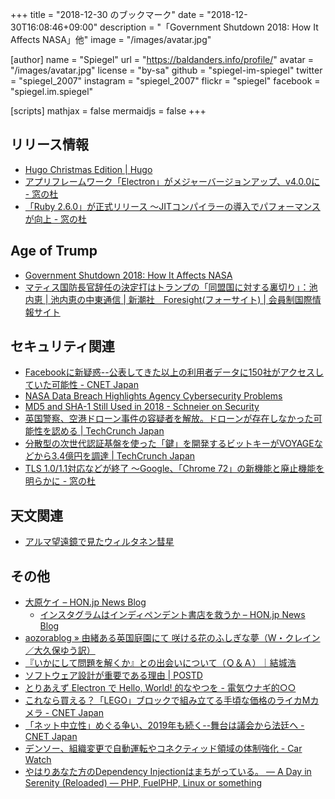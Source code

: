 +++
title = "2018-12-30 のブックマーク"
date =  "2018-12-30T16:08:46+09:00"
description = "「Government Shutdown 2018: How It Affects NASA」他"
image = "/images/avatar.jpg"

[author]
  name      = "Spiegel"
  url       = "https://baldanders.info/profile/"
  avatar    = "/images/avatar.jpg"
  license   = "by-sa"
  github    = "spiegel-im-spiegel"
  twitter   = "spiegel_2007"
  instagram = "spiegel_2007"
  flickr    = "spiegel"
  facebook  = "spiegel.im.spiegel"

[scripts]
  mathjax = false
  mermaidjs = false
+++

## リリース情報

- [Hugo Christmas Edition | Hugo](https://gohugo.io/news/0.53-relnotes/)
- [アプリフレームワーク「Electron」がメジャーバージョンアップ、v4.0.0に - 窓の杜](https://forest.watch.impress.co.jp/docs/news/1160138.html)
- [「Ruby 2.6.0」が正式リリース ～JITコンパイラーの導入でパフォーマンスが向上 - 窓の杜](https://forest.watch.impress.co.jp/docs/news/1160255.html)

## Age of Trump

- [Government Shutdown 2018: How It Affects NASA](https://www.space.com/42823-nasa-government-shutdown-plan-2018.html)
- [マティス国防長官辞任の決定打はトランプの「同盟国に対する裏切り」：池内恵 | 池内恵の中東通信 | 新潮社　Foresight(フォーサイト) | 会員制国際情報サイト](https://www.fsight.jp/articles/-/44667)

## セキュリティ関連

- [Facebookに新疑惑--公表してきた以上の利用者データに150社がアクセスしていた可能性 - CNET Japan](https://japan.cnet.com/article/35130386/)
- [NASA Data Breach Highlights Agency Cybersecurity Problems](https://www.space.com/42837-nasa-data-breach-highlights-agency-cybersecurity-problems.html)
- [MD5 and SHA-1 Still Used in 2018 - Schneier on Security](https://www.schneier.com/blog/archives/2018/12/md5_and_sha-1_s.html)
- [英国警察、空港ドローン事件の容疑者を解放。ドローンが存在しなかった可能性を認める  |  TechCrunch Japan](https://techcrunch.com/2018/12/24/uk-police-release-airport-drone-suspects/)
- [分散型の次世代認証基盤を使った「鍵」を開発するビットキーがVOYAGEなどから3.4億円を調達  |  TechCrunch Japan](https://jp.techcrunch.com/2018/12/26/bitkey-fundraising/)
- [TLS 1.0/1.1対応などが終了 ～Google、「Chrome 72」の新機能と廃止機能を明らかに - 窓の杜](https://forest.watch.impress.co.jp/docs/news/1160376.html)

## 天文関連

- [アルマ望遠鏡で見たウィルタネン彗星](https://alma-telescope.jp/news/wirtanen-201812)

## その他

- [大原ケイ – HON.jp News Blog](https://hon.jp/news/1.0/0/author/lingual)
    - [インスタグラムはインディペンデント書店を救うか – HON.jp News Blog](https://hon.jp/news/1.0/0/14778/)
- [aozorablog » 由緒ある英国庭園にて 咲ける花のふしぎな夢（W・クレイン／大久保ゆう訳）](https://www.aozora.gr.jp/aozorablog/?p=4185)
- [『いかにして問題を解くか』との出会いについて（Ｑ＆Ａ）｜結城浩](https://mm.hyuki.net/n/n81e533cfe5bd)
- [ソフトウェア設計が重要である理由 | POSTD](https://postd.cc/why-software-design-is-important/)
- [とりあえず Electron で Hello, World! 的なやつを - 電気ウナギ的○○](http://blog.netandfield.com/shar/2018/12/-electron-hello-world.html)
- [これなら買える？「LEGO」ブロックで組み立てる手頃な価格のライカMカメラ - CNET Japan](https://japan.cnet.com/article/35130727/)
- [「ネット中立性」めぐる争い、2019年も続く--舞台は議会から法廷へ - CNET Japan](https://japan.cnet.com/article/35130689/)
- [デンソー、組織変更で自動運転やコネクティッド領域の体制強化 - Car Watch](https://car.watch.impress.co.jp/docs/news/1160726.html)
- [やはりあなた方のDependency Injectionはまちがっている。 — A Day in Serenity (Reloaded) — PHP, FuelPHP, Linux or something](http://blog.a-way-out.net/blog/2015/08/31/your-dependency-injection-is-wrong-as-I-expected/)
